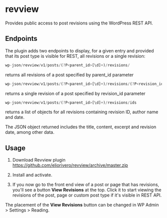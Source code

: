 # revview
Provides public access to post revisions using the WordPress REST API.

## Endpoints
The plugin adds two endpoints to display, for a given entry and provided that its post type is visible for REST, all revisions or a single revision:


```js
wp-json/revview/v1/posts/(?P<parent_id>[\d]+)/revisions/
```
returns all revisions of a post specified by parent_id parameter


```js
wp-json/revview/v1/posts/(?P<parent_id>[\d]+)/revisions/(?P<revision_id>[\d]+)
```
returns a single revision of a post specified by revision_id parameter


```js
wp-json/revview/v1/posts/(?P<parent_id>[\d]+)/revisions/ids
```
returns a list of objects for all revisions containing revision ID, author name and date.

The JSON object returned includes the title, content, excerpt and revision date, among other data.

## Usage
1. Download Revview plugin https://github.com/eliorivero/revview/archive/master.zip

2. Install and activate.

3. If you now go to the front end view of a post or page that has revisions, you'll see a button **View Revisions** at the top. Click it to start viewing the revisions of the post, page or custom post type if it's visible in REST API.

The placement of the **View Revisions** button can be changed in WP Admin > Settings > Reading.

